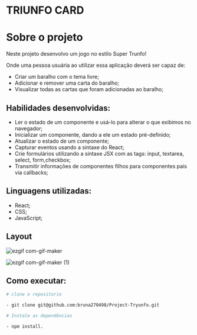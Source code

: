# TRIUNFO CARD

# Sobre o projeto

Neste projeto desenvolvo um jogo no estilo Super Trunfo!

Onde uma pessoa usuária ao utilizar essa aplicação deverá ser capaz de:

- Criar um baralho com o tema livre;
- Adicionar e remover uma carta do baralho;
- Visualizar todas as cartas que foram adicionadas ao baralho;

## Habilidades desenvolvidas:

- Ler o estado de um componente e usá-lo para alterar o que exibimos no navegador;
- Inicializar um componente, dando a ele um estado pré-definido;
- Atualizar o estado de um componente;
- Capturar eventos usando a sintaxe do React;
- Crie formulários utilizando a sintaxe JSX com as tags: input, textarea, select, form,checkbox;
- Transmitir informações de componentes filhos para componentes pais via callbacks;

## Linguagens utilizadas:

- React;
- CSS;
- JavaScript;

## Layout
![ezgif com-gif-maker](https://user-images.githubusercontent.com/74669052/210861848-0d50d5bf-e83f-49ef-9ae7-cea5f62df93d.gif)





![ezgif com-gif-maker (1)](https://user-images.githubusercontent.com/74669052/210861855-d24c457f-caf1-430b-94c0-318358f1ba5c.gif)

 
 ## Como executar:
 
 ```bash
 # clone o repositorio
 
- git clone git@github.com:bruna270498/Project-Tryunfo.git

# Instale as dependências

- npm install.

```



